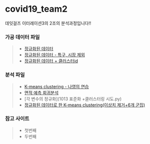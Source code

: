 # covid19_team2
데잇걸즈 이터레이션3의 2조의 분석과정입니다!!

### 가공 데이터 파일
> - [정규화된 데이터](블럭별_클러스터링_작업/norm_data.xlsx)
> - [정규화된 데이터 - 특구, 시장 제외](norm_data_특구시장제외.xlsx)
> - [정규화된 데이터 + 클러스터id](final_최종.xlsx)

### 분석 파일
> - [K-means clustering - 나영의 연습](k-means.ipynb)
> - [면적 예측 회귀분석](회귀분석.ipynb)
> - [각 변수의 정규화](1013 표준화 +클러스터링 시도.py)
> - [정규화된 데이터로 한 K-means clustering(이상치 제거+6개 군집)](블럭별_클러스터링_작업_최종.ipynb)



### 참고 사이트
> - 첫번째
> - 두번째 
